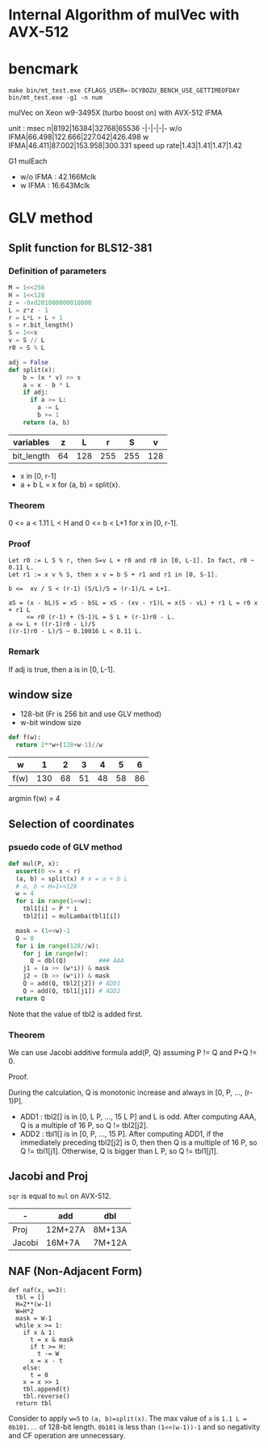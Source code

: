 # Internal Algorithm of mulVec with AVX-512

# bencmark

```
make bin/mt_test.exe CFLAGS_USER=-DCYBOZU_BENCH_USE_GETTIMEOFDAY
bin/mt_test.exe -g1 -n num
```

mulVec on Xeon w9-3495X (turbo boost on) with AVX-512 IFMA

unit : msec
n|8192|16384|32768|65536
-|-|-|-|-
w/o IFMA|66.498|122.666|227.042|426.498
w IFMA|46.411|87.002|153.958|300.331
speed up rate|1.43|1.41|1.47|1.42

G1 mulEach
- w/o IFMA : 42.166Mclk
- w IFMA : 16.643Mclk

# GLV method

## Split function for BLS12-381

### Definition of parameters

```python
M = 1<<256
H = 1<<128
z = -0xd201000000010000
L = z*z - 1
r = L*L + L + 1
s = r.bit_length()
S = 1<<s
v = S // L
r0 = S % L

adj = False
def split(x):
    b = (x * v) >> s
    a = x - b * L
    if adj:
      if a >= L:
        a -= L
        b += 1
    return (a, b)
```

variables|z|L|r|S|v
-|-|-|-|-|-
bit_length|64|128|255|255|128

- x in [0, r-1]
- a + b L = x for (a, b) = split(x).

### Theorem
0 <= a < 1.11 L < H and 0 <= b < L+1 for x in [0, r-1].

### Proof

```
Let r0 := L S % r, then S=v L + r0 and r0 in [0, L-1]. In fact, r0 ~ 0.11 L.
Let r1 := x v % S, then x v = b S + r1 and r1 in [0, S-1].
```

```
b <=  xv / S < (r-1) (S/L)/S = (r-1)/L = L+1.
```

```
aS = (x - bL)S = xS - bSL = xS - (xv - r1)L = x(S - vL) + r1 L = r0 x + r1 L
     <= r0 (r-1) + (S-1)L = S L + (r-1)r0 - L.
a <= L + ((r-1)r0 - L)/S
((r-1)r0 - L)/S ~ 0.10016 L < 0.11 L.
```
### Remark
If adj is true, then a is in [0, L-1].


## window size
- 128-bit (Fr is 256 bit and use GLV method)
- w-bit window size

```python
def f(w):
  return 2**w+(128+w-1)//w
```

w|1|2|3|4|5|6
-|-|-|-|-|-|-
f(w)|130|68|51|48|58|86

argmin f(w) = 4

## Selection of coordinates

### psuedo code of GLV method

```python
def mul(P, x):
  assert(0 <= x < r)
  (a, b) = split(x) # x = a + b L
  # a, b < H=1<<128
  w = 4
  for i in range(1<<w):
    tbl1[i] = P * i
    tbl2[i] = mulLamba(tbl1[i])

  mask = (1<<w)-1
  Q = 0
  for i in range(128//w):
    for j in range(w):
      Q = dbl(Q)         ### AAA
    j1 = (a >> (w*i)) & mask
    j2 = (b >> (w*i)) & mask
    Q = add(Q, tbl2[j2]) # ADD1
    Q = add(Q, tbl1[j1]) # ADD2
  return Q
```
Note that the value of tbl2 is added first.

### Theorem
We can use Jacobi additive formula add(P, Q) assuming P != Q and P+Q != 0.

Proof.

During the calculation, Q is monotonic increase and always in [0, P, ..., (r-1)P].

- ADD1 : tbl2[] is in [0, L P, ..., 15 L P] and L is odd.
After computing AAA, Q is a multiple of 16 P, so Q != tbl2[j2].
- ADD2 : tbl1[] is in [0, P, ..., 15 P].
After computing ADD1, if the immediately preceding tbl2[j2] is 0, then then Q is a multiple of 16 P, so Q != tbl1[j1].
Otherwise, Q is bigger than L P, so Q != tbl1[j1].

## Jacobi and Proj
`sqr` is equal to `mul` on AVX-512.

-|add|dbl
-|-|-
Proj|12M+27A|8M+13A
Jacobi|16M+7A|7M+12A

## NAF (Non-Adjacent Form)

```
def naf(x, w=3):
  tbl = []
  H=2**(w-1)
  W=H*2
  mask = W-1
  while x >= 1:
    if x & 1:
      t = x & mask
      if t >= H:
        t -= W
      x = x - t
    else:
      t = 0
    x = x >> 1
    tbl.append(t)
    tbl.reverse()
  return tbl
```

Consider to apply `w=5` to `(a, b)=split(x)`.
The max value of `a` is `1.1 L = 0b101...` of 128-bit length.
`0b101` is less than `(1<<(w-1))-1` and so negativity and CF operation are unnecessary.
